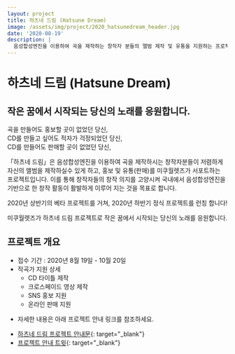 ```yaml
---
layout: project
title: 하츠네 드림 (Hatsune Dream)
image: /assets/img/project/2020_hatsunedream_header.jpg
date: '2020-08-19'
description: |
  음성합성엔진을 이용하여 곡을 제작하는 창작자 분들의 앨범 제작 및 유통을 지원하는 프로젝트입니다.
---
```



# 하츠네 드림 (Hatsune Dream)

## 작은 꿈에서 시작되는 당신의 노래를 응원합니다.

곡을 만들어도 홍보할 곳이 없었던 당신,  
CD를 만들고 싶어도 적자가 걱정되었던 당신,  
CD를 만들어도 판매할 곳이 없었던 당신,  

「하츠네 드림」은 음성합성엔진을 이용하여 곡을 제작하시는 창작자분들이 저렴하게 자신의 앨범을 제작하실수 있게 하고, 홍보 및 유통(판매)를 미쿠월렛즈가 서포트하는 프로젝트입니다. 이를 통해 창작자들의 창작 의지를 고양시켜 국내에서 음성합성엔진을 기반으로 한 창작 활동이 활발하게 이루어 지는 것을 목표로 합니다.

2020년 상반기의 베타 프로젝트를 거쳐, 2020년 하반기 정식 프로젝트를 런칭 합니다!

미쿠월렛즈가 하츠네 드림 프로젝트로 작은 꿈에서 시작되는 당신의 노래를 응원합니다.

## 프로젝트 개요
- 접수 기간 : 2020년 8월 19일 - 10월 20일
- 작곡가 지원 상세
  - CD 타이틀 제작
  - 크로스페이드 영상 제작
  - SNS 홍보 지원
  - 온라인 판매 지원

* 자세한 내용은 아래 프로젝트 안내 링크를 참조하세요.

- [하츠네 드림 프로젝트 안내문](https://www.evernote.com/shard/s586/client/snv?noteGuid=4e1b2a7f-6749-9a56-bb94-f2b3d5d850c1&noteKey=3509aeb015f8d16ecbe50f040b6a91cd&sn=https%3A%2F%2Fwww.evernote.com%2Fshard%2Fs586%2Fsh%2F4e1b2a7f-6749-9a56-bb94-f2b3d5d850c1%2F3509aeb015f8d16ecbe50f040b6a91cd&title=%25ED%2595%2598%25EC%25B8%25A0%25EB%2584%25A4%2B%25EB%2593%259C%25EB%25A6%25BC%2B%25ED%2594%2584%25EB%25A1%259C%25EC%25A0%259D%25ED%258A%25B8%2B%25EC%2595%2588%25EB%2582%25B4%2B200819){: target="_blank"}
- [프로젝트 안내 트윗](https://twitter.com/MikuWallets/status/1296008295270891522){: target="_blank"}
